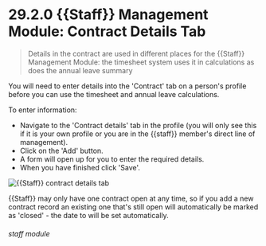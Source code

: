 # 29.2.0 {{Staff}} Management Module: Contract Details Tab

> Details in the contract are used in different places for the {{Staff}} Management Module: the timesheet system uses it in calculations as does the annual leave summary 

You will need to enter details into the 'Contract' tab on a person's profile before you can use the timesheet and annual leave calculations.

To enter information:
- Navigate to the 'Contract details' tab in the profile (you will only see this if it is your own profile or you are in the {{staff}} member's direct line of management). 
- Click on the 'Add' button.
- A form will open up for you to enter the required details.
- When you have finished click 'Save'.

![{{Staff}} contract details tab](121a.png)

{{Staff}} may only have one contract open at any time, so if you add a new contract record an existing one that's still open will automatically be marked as 'closed' - the date to will be set automatically. 


###### staff module

